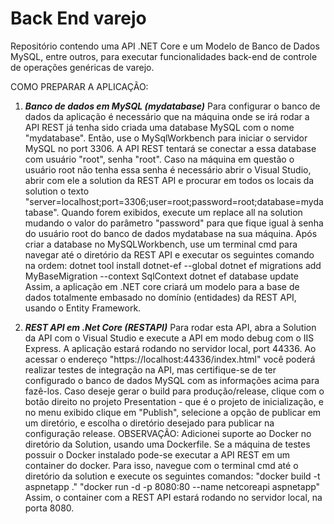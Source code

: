 ﻿# Back End varejo
Repositório contendo uma API .NET Core e um Modelo de Banco de Dados MySQL, entre outros, para executar funcionalidades back-end de controle de operações genéricas de varejo.

COMO PREPARAR A APLICAÇÃO:

1) ***Banco de dados em MySQL (mydatabase)***
Para configurar o banco de dados da aplicação é necessário que na máquina onde se irá rodar a API REST já tenha sido criada uma database MySQL com o nome "mydatabase". Então, use o MySqlWorkbench para iniciar o servidor MySQL no port 3306. A API REST tentará se conectar a essa database com usuário "root", senha "root". Caso na máquina em questão o usuário root não tenha essa senha é necessário abrir o Visual Studio, abrir com ele a solution da REST API e procurar em todos os locais da solution o texto "server=localhost;port=3306;user=root;password=root;database=mydatabase". Quando forem exibidos, execute um replace all na solution mudando o valor do parâmetro "password" para que fique igual à senha do usuário root do banco de dados mydatabase na sua máquina. Após criar a database no MySQLWorkbench, use um terminal cmd para navegar até o diretório da REST API e executar os seguintes comando na ordem:
dotnet tool install dotnet-ef --global
dotnet ef migrations add MyBaseMigration --context SqlContext
dotnet ef database update
Assim, a aplicação em .NET core criará um modelo para a base de dados totalmente embasado no domínio (entidades) da REST API, usando o Entity Framework.

2) ***REST API em .Net Core (RESTAPI)***
Para rodar esta API, abra a Solution da API com o Visual Studio e execute a API em modo debug com o IIS Express. A aplicação estará rodando no servidor local, port 44336. Ao acessar o endereço "https://localhost:44336/index.html" você poderá realizar testes de integração na API, mas certifique-se de ter configurado o banco de dados MySQL com as informações acima para fazê-los. Caso deseje gerar o build para produção/release, clique com o botão direito no projeto Presentation - que é o projeto de inicialização, e no menu exibido clique em "Publish", selecione a opção de publicar em um diretório, e escolha o diretório desejado para publicar na configuração release.
OBSERVAÇÃO: Adicionei suporte ao Docker no diretório da Solution, usando uma Dockerfile. Se a máquina de testes possuir o Docker instalado pode-se executar a API REST em um container do docker. Para isso, navegue com o terminal cmd até o diretório da solution e execute os seguintes comandos:
"docker build -t aspnetapp ."
"docker run -d -p 8080:80 --name netcoreapi aspnetapp"
Assim, o container com a REST API estará rodando no servidor local, na porta 8080.